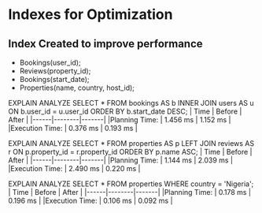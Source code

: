 # Indexes for Optimization

## Index Created to improve performance

- Bookings(user_id);
- Reviews(property_id);
- Bookings(start_date);
- Properties(name, country, host_id);

EXPLAIN ANALYZE SELECT \* FROM bookings AS b
INNER JOIN users AS u ON b.user_id = u.user_id ORDER BY b.start_date DESC;
| Time | Before | After |
|------|--------|-------|
|Planning Time: | 1.456 ms | 1.152 ms |
|Execution Time: | 0.376 ms | 0.193 ms |

EXPLAIN ANALYZE SELECT \* FROM properties AS p
LEFT JOIN reviews AS r ON p.property_id = r.property_id ORDER BY p.name ASC;
| Time | Before | After |
|------|--------|-------|
|Planning Time: | 1.144 ms | 2.039 ms |
|Execution Time: | 2.490 ms | 0.220 ms |

EXPLAIN ANALYZE SELECT \* FROM properties WHERE country = 'Nigeria';
| Time | Before | After |
|------|--------|-------|
|Planning Time: | 0.178 ms | 0.196 ms |
|Execution Time: | 0.106 ms | 0.092 ms |
